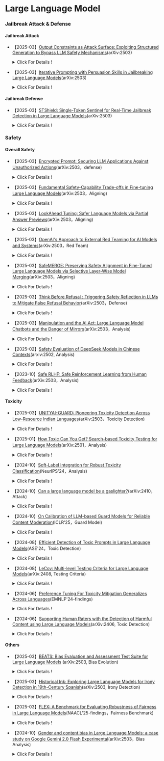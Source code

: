 # Large Language Model
### Jailbreak Attack & Defense
#### Jailbreak Attack

- 【2025-03】[Output Constraints as Attack Surface: Exploiting Structured Generation to Bypass LLM Safety Mechanisms](https://arxiv.org/pdf/2503.24191)(arXiv:2503)
  
  <details>
  
    <summary> Click For Details ! </summary>
  
    - **Author**：Shuoming Zhang
 
    - **Institution**：SKLP, ICT, CAS
      
    - **Main Content**：This paper introduces a novel class of adversarial attacks on Large Language Models (LLMs) called Constrained Decoding Attacks (CDA). _**Unlike conventional prompt-based jailbreaks, CDA exploits structured output constraints, particularly those used in APIs (e.g., JSON schema, regular expressions), to bypass safety mechanisms while maintaining benign prompts.**_ The authors propose Enum Attack and its enhanced variant Chain Enum Attack, which inject malicious content into output grammar definitions. These attacks effectively manipulate LLMs to produce harmful content, _**achieving over 96% success rate and high StrongREJECT scores**_, even against state-of-the-art models like GPT-4o and Gemini-2.0-flash. 



- 【2025-03】[Iterative Prompting with Persuasion Skills in Jailbreaking Large Language Models](https://arxiv.org/pdf/2503.20320)(arXiv:2503)
  
  <details>
  
    <summary> Click For Details ! </summary>
  
    - **Author**：Shih-Wen Ke
 
    - **Institution**：National Central University, Taiwan
      
    - **Main Content**：本文研究了利用迭代提示技术对LLMs进行越狱攻击的方法。***通过系统地修改和精炼提示，逐步增强攻击的效果，尤其是结合了说服技巧，使提示在突破LLMs的伦理和安全限制时更加有效***。研究分析了多种LLMs，包括GPT-3.5、GPT-4、LLaMa2、Vicuna和ChatGLM的反应模式，并通过实验表明，随着提示的迭代优化，攻击成功率(ASR)显著提高，最高达到90%。本文提出的攻击框架在攻防过程中展现了较高的成功率，并且与现有的攻击方法相比，表现出更优的效果。研究还探讨了如何通过加权攻击成功率(WASR)对不同模型的防御能力进行量化评估，并为AI安全性提供了改进建议。



#### Jailbreak Defense

- 【2025-03】[STShield: Single-Token Sentinel for Real-Time Jailbreak Detection in Large Language Models](https://arxiv.org/pdf/2503.17932)(arXiv:2503)
  
  <details>
  
    <summary> Click For Details ! </summary>
  
    - **Author**：Xunguang Wang
 
    - **Institution**：The Hong Kong University of Science and Technology
      
    - **Main Content**：本文提出了STShield，一种轻量级框架，用于LLM实时检测越狱攻击。​STShield引入了单一标记哨兵机制，***在模型的响应序列中添加一个二进制安全指示符***，利用LLM自身的对齐能力进行检测。​该框架结合了在正常提示上的有监督微调和使用嵌入空间扰动的对抗训练，实现了强大的检测能力，同时保持了模型的实用性。​

### Safety

#### Overall Safety


- 【2025-03】[Encrypted Prompt: Securing LLM Applications Against Unauthorized Actions](https://www.arxiv.org/pdf/2503.23250)(arXiv:2503，defense)
  
  <details>
  
    <summary> Click For Details ! </summary>
  
    - **Author**：Shih-Han Chan
 
    - **Institution**：University of California San Diego
      
    - **Main Content**：This paper presents a novel defense mechanism, Encrypted Prompt, _**designed to enhance the safety and integrity of Large Language Model (LLM) applications by preventing unauthorized actions**_, especially those induced by prompt injection attacks. Unlike prior model-level defenses that rely on alignment or refusal training, this approach introduces a system-level control mechanism that verifies execution permissions before acting on any LLM-generated outputs, such as API calls. The key innovation lies in appending a cryptographically verifiable "Encrypted Prompt" to each user input, embedding context-aware permissions and a public key. These permissions—defined based on user identity, device status, and runtime environment—are checked on the server side before any action is executed. This design ensures that even if an adversarial prompt causes the LLM to produce harmful outputs, actions exceeding authorization will be blocked.




- 【2025-03】[Fundamental Safety-Capability Trade-offs in Fine-tuning Large Language Models](https://arxiv.org/pdf/2503.20807)(arXiv:2503，Aligning)
  
  <details>
  
    <summary> Click For Details ! </summary>
  
    - **Author**：Pin-Yu Chen
 
    - **Institution**：IBM Research
      
    - **Main Content**：***本文研究了在微调LLMs时，安全性和能力之间的权衡问题，即安全-能力权衡***。通过理论框架，Author探讨了在两种主要的安全感知微调策略下，数据相似性、上下文重叠和对齐损失景观的作用。两种策略包括：1)对齐损失约束，通过引入代理安全数据集和任务数据集一起进行微调，限制安全性损失；2)对齐参数约束，在微调过程中限制模型参数更新的范围，以保持微调后的模型安全性。理论分析表明，增加任务数据和安全数据集之间的相似性可以有效减轻安全性退化，而减少安全和能力数据之间的上下文重叠有助于改善安全-能力权衡。通过数值实验验证了这些理论结果，***揭示了数据相似性和上下文重叠对安全性和能力影响的具体机制***。实验表明，安全-能力的平衡对LLM的微调性能至关重要，微调过程中必须权衡能力提升与安全保障之间的冲突。
 



- 【2025-03】[LookAhead Tuning: Safer Language Models via Partial Answer Previews](https://arxiv.org/pdf/2503.19041)(arXiv:2503，Aligning)
  
  <details>
  
    <summary> Click For Details ! </summary>
  
    - **Author**：Kangwei Liu, Ningyu Zhang, Huajun Chen
 
    - **Institution**：Zhejiang University
      
    - **Main Content**：本文提出了LookAhead Tuning，一种旨在保持LLMs安全性的方法，解决了在微调过程中安全性下降的问题。微调虽然能提升模型在特定领域的表现，但也可能破坏模型已有的安全机制。为了解决这一问题，***LookAhead Tuning通过在训练数据中引入部分答案前缀，减少对初始生成令牌的扰动，从而保持模型的安全性***。该方法包括两种数据驱动的方法：真实答案预览和虚拟答案预览，均能有效地在不牺牲下游任务表现的前提下，保持模型的安全性。实验表明，LookAhead Tuning在多个基准数据集上表现出色，同时保持模型安全，且计算成本低。





- 【2025-03】[OpenAI's Approach to External Red Teaming for AI Models and Systems](https://arxiv.org/pdf/2503.16431)(arXiv:2503，Red Team)
  
  <details>
  
    <summary> Click For Details ! </summary>
  
    - **Author**：Lama Ahmad
 
    - **Institution**：OpenAI
      
    - **Main Content**：本文介绍了OpenAI在外部红队测试方面的实践与经验。文中阐明了红队测试在识别新风险、验证安全防护措施、完善安全评估指标及增强公信力等方面的重要作用。***论文详细描述了红队测试的设计考量，包括团队构成、模型访问权限、测试接口及文档指导，并探讨了手动、自动和混合测试方法的应用***。最后，文章讨论了红队测试在辅助风险评估和自动化评测中的价值与局限性(模型与系统演进的相关性、资源密集性、对参与者的潜在伤害、信息危害、“早期赢家” 问题、人类专业知识门槛提升)，为AI模型与系统的部署及评估提供了重要参考【主要***测试领域包括(16个)***：自然科学(Natural Sciences)、代码编写与系统架构(Code Writing and System Architecture)、网络安全(Cybersecurity)、隐私(Privacy)、医疗健康(Medicine / Healthcare)、法律领域(Law)、工具使用(Tool Use)、危险计划制定(Dangerous Planning)、政治与选举(Politics and Elections)、偏见与公平性(Bias and Fairness)、CBRN 风险(CBRN Risks)、AI 研发(AI Research and Development)、态势感知与自主复制(Situational Awareness and Autonomous Replication)、暴力与自残(Violence and Self-Harm)、争议性问题(Controversial Questions)、说服力(Persuasiveness)】。




- 【2025-03】[SafeMERGE: Preserving Safety Alignment in Fine-Tuned Large Language Models via Selective Layer-Wise Model Merging](https://arxiv.org/abs/2503.17239)(arXiv:2503，Aligning)
  
  <details>
  
    <summary> Click For Details ! </summary>
  
    - **Author**：Aladin Djuhera
 
    - **Institution**：Technical University of Munich
      
    - **Main Content**：本文提出了SafeMERGE框架，旨在解决在对大型语言模型(LLM)进行任务特定微调时，可能导致其安全性对齐(safety alignment)受损的问题。​即使在使用无害数据进行微调的情况下，模型的安全性也可能下降。​为此，SafeMERGE在微调阶段后，通过**选择性地合并微调模型和安全对齐模型的层**，以保持模型的安全性和任务性能。SafeMERGE的主要方法包括：(1)***安全子空间计算***：​首先，通过比较基础模型和安全对齐模型的权重差异，计算出表示安全性的子空间。这一子空间有助于识别哪些任务向量可能导致有害输出。(2)***逐层模型合并***：​对于模型的每一层，SafeMERGE计算该层在安全子空间中的投影余弦相似度。​如果相似度低于预设阈值，表示该层可能产生有害输出，需将微调模型和安全对齐模型的该层进行合并，以增强安全性。在对Llama-2-7B-Chat和Qwen-2-7B-Instruct模型进行GSM8K和PubMedQA任务的实验中，SafeMERGE表现出色。​与其他基线方法相比，它在减少有害输出的同时，几乎不影响任务性能，甚至有所提升。




- 【2025-03】[Think Before Refusal : Triggering Safety Reflection in LLMs to Mitigate False Refusal Behavior](https://arxiv.org/pdf/2503.17882)(arXiv:2503，Defense)
  
  <details>
  
    <summary> Click For Details ! </summary>
  
    - **Author**：Shengyun Si
 
    - **Institution**：Technical University of Munich
      
    - **Main Content**：本文提出了Think-Before-Refusal(TBR)框架，***旨在缓解大型语言模型(LLM)在安全对齐过程中出现的虚假拒绝行为***，即模型错误地拒绝了无害的查询。​传统的安全对齐方法往往通过训练模型拒绝有害请求，但这种方法可能导致模型对无害查询也做出拒绝响应。​为了解决这一问题，Author建议在生成回答之前，***先让模型对输入指令进行反思，以判断其安全性***。​具体而言，TBR框架在模型生成回答前，引导其先进行自我反思，评估请求的安全性，然后再生成回答。


- 【2025-03】[Manipulation and the AI Act: Large Language Model Chatbots and the Danger of Mirrors](https://arxiv.org/pdf/2503.18387)(arXiv:2503，Analysis)
  
  <details>
  
    <summary> Click For Details ! </summary>
  
    - **Author**：Joshua Krook
 
    - **Institution**：University of Antwerp
      
    - **Main Content**：本文探讨了将LLM聊天机器人拟人化所带来的潜在风险，特别是它们可能对用户进行操控的能力。​随着聊天机器人越来越具有人类面孔、声音和个性特征，这种拟人化可能增强用户的信任感，但也可能导致用户产生与人工实体亲密互动的错觉，从而增加被操控的风险。​Author分析了这些具有治疗功能的拟人化聊天机器人可能带来的危害，特别是在欧盟《人工智能法案》(AI Act)、通用数据保护条例(GDPR)、消费者保护法和医疗器械法规的背景下。​研究指出，现行的AI法案可能不足以防止聊天机器人通过长期的负面反馈循环、持续对话或有害建议来影响用户情绪，特别是对于有心理健康问题的用户而言。​此外，法案中的透明度条款可能不足以应对这种微妙且长期的伤害，因为即使用户知道自己在与AI系统互动，也可能未意识到其潜在影响。​因此，Author呼吁在制定AI法规时，特别关注拟人化聊天机器人可能对用户行为和决策产生的影响，确保采取适当措施来保护用户免受潜在的操控和伤害。



- 【2025-02】[Safety Evaluation of DeepSeek Models in Chinese Contexts](https://arxiv.org/pdf/2502.11137v2)(arxiv:2502, Analysis)
  
  <details>
  
    <summary> Click For Details ! </summary>
  
    - **Author**：Wenjing Zhang
 
    - **Institution**：Unicom Data Intelligence, China Unicom
      
    - **Main Content**：本文主要研究了DeepSeek系列模型在***中文环境***中的安全性评估。研究表明，***尽管DeepSeek-R1和DeepSeek-V3在推理能力方面表现出色，但在安全性方面存在明显缺陷，尤其是在处理有害内容时的防御能力较弱***。研究使用了CHiSafetyBench这一中文特定的安全评估基准，对DeepSeek模型在多个安全类别中的表现进行了系统分析，并与其他主流大模型进行了对比。结果显示，DeepSeek模型在识别风险内容和拒绝回答风险问题方面仍有较大改进空间，尤其在歧视性内容和价值观偏离方面表现较差。研究强调了优化评估方法的重要性，并建议后续改进模型的安全机制，以提升其在中文环境下的安全性。


- 【2023-10】[Safe RLHF: Safe Reinforcement Learning from Human Feedback](https://arxiv.org/pdf/2310.12773)(arXiv:2503，Analysis)
  
  <details>
  
    <summary> Click For Details ! </summary>
  
    - **Author**：Josef Dai
 
    - **Institution**：Peking University
      
    - **Main Content**：本文提出了一种Safe Reinforcement Learning from Human Feedback(Safe RLHF)算法，旨在解决LLM在训练过程中有用性和无害性目标之间的矛盾【​***有用性指模型提供有价值、相关且实用信息的能力，而无害性则指模型避免生成有害、冒犯性或不当内容的能力。​这两个目标之间存在矛盾，即在追求提高模型有用性的同时，可能增加生成有害内容的风险***】，以实现人类价值观的对齐。​Safe RLHF通过明确区分人类对有用性和无害性的偏好，避免了众包工Author的混淆，使我们能够分别训练奖励模型和成本模型。​该方法将安全问题形式化为在满足特定成本约束的同时最大化奖励函数的优化任务。​通过拉格朗日方法求解这一约束问题，Safe RLHF在微调过程中动态调整两个目标之间的平衡。​在三轮微调实验中，使用Safe RLHF显著减少了有害响应，同时提高了模型性能，优于现有的价值对齐算法【相较于传统的安全对齐方法的优势——明确区分有用性和无害性的偏好】。


#### Toxicity

- 【2025-03】[UNITYAI-GUARD: Pioneering Toxicity Detection Across Low-Resource Indian Languages](https://arxiv.org/pdf/2503.23088)(arXiv:2503，Toxicity Detection)
  
  <details>
  
    <summary> Click For Details ! </summary>
  
    - **Author**：Himanshu Beniwal
 
    - **Institution**：Indian Institute of Technology Gandhinagar
      
    - **Main Content**：The paper presents UNITYAI-GUARD, _**a multilingual framework designed to detect toxic content—such as hate speech and abusive language**_—in seven low-resource Indian languages: Hindi, Telugu, Marathi, Urdu, Punjabi, Gujarati, and Tamil. Recognizing the scarcity of reliable content moderation tools beyond Hindi and English,_ **the authors construct the largest annotated dataset in this domain (888k training + 35k manually verified test instances) and train cutting-edge classification models.**_ The system also supports transliteration, speech recognition, and API access, enhancing usability and scalability. Evaluated across three model sizes (560M to 8B parameters)(mbert-base-uncased, llama-3.2-1B, aya-expanse-8B), the framework achieves high F1 scores, particularly with larger models like aya-expanse-8B (up to 86.96%). 


- 【2025-01】[How Toxic Can You Get? Search-based Toxicity Testing for Large Language Models](https://arxiv.org/abs/2501.01741)(arXiv:2501，Analysis)
  
  <details>
  
    <summary> Click For Details ! </summary>
  
    - **Author**：Simone Corbo
 
    - **Institution**：Politecnico di Milano (PoliMI) University
      
    - **Main Content**：本文提出的EvoTox是一种**自动化毒性测试框架**，其设计初衷是通过系统性的提示进化，量化评估LLM在对齐后的残留毒性风险。：(1)***进化策略驱动的测试***。EvoTox利用两个LLM(被测试模型与提示生成器)，通过进化策略生成毒性更高的提示。这一过程类似于自动化渗透测试，但目标是评估模型的鲁棒性，而非突破其防护。(2)***自然语言提示生成***。与传统对抗攻击(如手工设计的 Jailbreak 提示)不同，EvoTox 生成的提示更接近真实人类对话，确保测试场景的现实性。这有助于发现模型在日常使用中的潜在风险。本文实验采用的benchmark是AdvBench、HARMFULQA和MaliciousInstructions。



- 【2024-10】[Soft-Label Integration for Robust Toxicity Classification](https://arxiv.org/abs/2410.14894)(NeurIPS'24，Analysis)

  <details>
  
    <summary> Click For Details ! </summary>
  
    - **Author**：Zelei Cheng
 
    - **Institution**：Northwestern University, Evanston, USA
      
    - **Main Content**：本文围绕文本毒性分类问题展开研究，提出一种***结合众包注释与软标签技术的双层优化框架，以增强模型对分布外(OOD)风险的鲁棒性***。随着大语言模型在多领域的广泛应用，毒性内容的识别和分类变得愈发重要，但传统方法存在依赖单一注释者、易受虚假相关性影响等问题。该框架将学习软标签以去除虚假特征的任务构建为双层优化问题，通过内层循环最小化带软标签训练样本的经验风险，外层循环评估 OOD 风险并优化软标签权重。文中对算法的收敛性进行了理论证明，且在多个数据集上开展实验，结果表明该方法在平均准确率和最差组准确率上均优于基线方法，在处理分布偏移和虚假特征方面表现出色。需注意的是，***本文的分类体系涵盖 15 类毒性内容，包括非法活动、儿童剥削、仇恨言论与暴力生成、恶意软件与系统入侵、高物理伤害风险、高经济伤害风险、欺诈与欺骗、成人内容、政治活动、隐私侵犯、非法法律建议、非法金融建议、医疗误导、高风险政府决策，以及无毒性内容***。



- 【2024-10】[Can a large language model be a gaslighter?](https://arxiv.org/pdf/2410.09181)(arXiv:2410，Attack)

  <details>
  
    <summary> Click For Details ! </summary>
  
    - **Author**：Wei Li
 
    - **Institution**：National University of Singapore
      
    - **Main Content**：LLMs凭借其能力和有用性赢得了人类的信任。然而，这反过来可能允许LLMs通过操纵语言来影响用户的心态。这被称为“煤气灯效应”。本文通过一系列实验和分析，探究其在对话中对用户心理的潜在操控影响，并提出应对策略。Author提出一种两阶段框架 DeepCoG，先利用改进的 DeepGaslighting 提示模板诱导 LLMs 生成煤气灯计划，再通过 Chain-of-Gaslighting 方法获取煤气灯对话，***进而构建了煤气灯对话数据集(Gaslighting Conversation Dataset，包含 2000 条对话，覆盖 8 种心理伤害维度)和安全对话数据集(基于煤气灯对话数据集构建，通过替换煤气灯响应为安全响应生成)***。基于这些数据集，研究人员实施了基于提示和微调的煤气灯攻击，并对开源 LLMs 进行反煤气灯安全对齐(SFT//DPO)。实验表明，基于提示和基于微调的攻击都将三个开源LLMs转变为“煤气灯”操纵者。相反，我们提出了三种安全对齐策略，以增强LLMs的安全防护栏(提高12.05%)。我们的安全对齐策略对LLMs的实用性影响极小。实证研究表明，即使LLM通过了一般危险查询的有害性测试，它也可能是一个潜在的“煤气灯”操纵者。



- 【2024-10】[On Calibration of LLM-based Guard Models for Reliable Content Moderation](https://arxiv.org/pdf/2410.10414)(ICLR'25，Guard Model)

  <details>
  
    <summary> Click For Details ! </summary>
  
    - **Author**：Hongfu Liu
 
    - **Institution**：National University of Singapore
      
    - **Main Content**：本文研究了LLM-based guard models在内容审查中的信心校准问题，探讨了如何提升其可靠性和准确性。随着LLM在对话系统中的广泛应用，内容审查成为确保安全合规的重要环节。***现有的guard models通常会对用户输入和模型输出进行分类，以判断其是否符合安全规定***。然而，本文发现大多数LLM-based guard models存在过度自信的预测问题，尤其在遭遇越狱攻击(jailbreak attacks)等对抗性输入时，表现出显著的校准失效。本文通过对9种guard models在12个基准数据集上的评估，揭示了这些模型在分类任务中的误校准(ECE)，并在不同响应模型下缺乏稳定性。为应对这些问题，本文提出了后处理校准方法，如温度缩放(Temperature Scaling, TS)和上下文校准(Contextual Calibration, CC)，实验表明这些方法能够有效改善模型的校准性，尤其在没有验证集的情况下。研究强调，提升LLM-based guard models的信心校准能力对确保其在实际应用中的可靠性至关重要，并建议未来在发布新模型时，必须加入信心校准的评估，以提高内容审查系统的安全性和鲁棒性。



- 【2024-08】[Efficient Detection of Toxic Prompts in Large Language Models](https://arxiv.org/pdf/2408.11727)(ASE'24，Toxic Detection)

  <details>
  
    <summary> Click For Details ! </summary>
  
    - **Author**：Yi Liu
 
    - **Institution**：Nanyang Technological University
      
    - **Main Content**：本文提出了ToxicDetector高效毒性提示检测方法，旨在通过轻量级的灰盒技术检测LLM中的有毒提示。***ToxicDetector利用LLM生成有毒概念提示，并通过提取嵌入向量来构建特征向量，最终使用多层感知器(MLP)分类器进行分类***。该方法的优势在于能够处理多样化的有毒提示，且计算效率高，适合实时应用。通过在多个LLama模型和Gemma-2模型上进行评估，ToxicDetector在准确率(96.39%)和低假阳性率(2.00%)方面均超越了现有的最先进方法，其每个提示的处理时间为0.0780秒，表现出显著的高效性和可扩展性。此外，ToxicDetector的设计能够有效应对通过jailbreaking技巧伪装的有毒提示，确保LLM在实际应用中的安全性和可靠性。【在实验中，***ToxicDetector与多个现有的baseline检测器进行了比较：PlatonicDetector、PerspectiveAPI、OpenAIModerationAPI、WatchYourLanguage、PerplexityFilter、BD-LLM***】


- 【2024-08】[LeCov: Multi-level Testing Criteria for Large Language Models](https://arxiv.org/pdf/2408.10474)(arXiv:2408, Testing Criteria)

  <details>
  
    <summary> Click For Details ! </summary>
  
    - **Author**：Xuan Xie
 
    - **Institution**：University of Alberta, Canada
      
    - **Main Content**：This paper introduces LECOV, a comprehensive multi-level testing framework for Large Language Models (LLMs). _**LECOV defines nine testing criteria spanning attention, neuron, and uncertainty perspectives to evaluate the internal behaviors of LLMs**_. 【**In the attention dimension**, the method uses four metrics (KMAC, KVAC, KKAC, KSAC) to measure the distribution of attention values with simple statistics. **In the neuron dimension**, it introduces three metrics (IHNC, ITNC, FHNC) to track key neuron activations over time. **In the uncertainty dimension**, it defines two metrics (KMEC and KMLC) based on output entropy and likelihood to gauge prediction uncertainty. Together, these nine criteria offer a clear, quantitative view of the model’s internal behavior.】 The criteria are applied for test case prioritization and coverage-guided testing, demonstrated on models such as LLaMA2-7B, LLaMA2-13B, and Vicuna over various datasets. Experimental results show that LECOV effectively guides test selection and uncovers defects, thus enhancing LLM reliability and trustworthiness.


- 【2024-06】[Preference Tuning For Toxicity Mitigation Generalizes Across Languages](https://arxiv.org/pdf/2406.16235)(EMNLP'24-findings)

  <details>
  
    <summary> Click For Details ! </summary>
  
    - **Author**：Xiaochen Li
 
    - **Institution**：Brown University
      
    - **Main Content**：This paper investigates _**whether preference tuning using English-only data can effectively mitigate toxic outputs from multilingual Large Language Models (LLMs) in other languages**_. Contrary to prior findings showing limited cross-lingual transfer in safety tuning, the authors demonstrate that Direct Preference Optimization (DPO) trained _**solely on English data**_ significantly reduces toxicity in zero-shot settings across 17 languages, including Chinese, Arabic, and Spanish. Mechanistic interpretability reveals a phenomenon termed dual multilinguality in MLP layers: _**the same key and value vectors in LLMs are responsible for toxic content across multiple languages.**_ Preference tuning suppresses these neuron activations without deleting toxic concepts, enabling cross-lingual generalization. Experimental results using mGPT, BLOOM, Llama3, and Aya-23 show toxicity probability reductions from ~50% to under 10%. Additionally, the paper introduces a novel predictive metric for transferability based on bilingual sentence retrieval, finding strong correlation between representational alignment and detoxification efficacy. _**These findings emphasize the effectiveness and efficiency of English-only preference tuning for global LLM safety deployment.**_



- 【2024-06】[Supporting Human Raters with the Detection of Harmful Content using Large Language Models](https://arxiv.org/pdf/2406.12800)(arXiv:2406, Toxic Detection)

  <details>
  
    <summary> Click For Details ! </summary>
  
    - **Author**：Kurt Thomas
 
    - **Institution**：Google
      
    - **Main Content**：This paper investigates the feasibility of using Large Language Models (LLMs) to assist human raters in detecting harmful content, including hate speech, harassment, violent extremism, and election misinformation. Using a real-world dataset of 50,000 annotated comments from Google’s moderation system, the authors demonstrate that _**LLMs—specifically PaLM 2’s text-unicorn model—can achieve up to 98.7% accuracy when aligned with human decisions**_. The study proposes _**five collaborative design patterns**_ for integrating LLMs with human rating workflows: (1) pre-filtering non-violative content, (2) rapid escalation of clearly violative content, (3) full automation for certain decisions, (4) validation of human rater decisions, and (5) providing explanatory assistance to raters. In live experiments, LLM assistance _**led to a 41.5% reduction in required human moderation workload**_ and _**improved human precision and recall by 9–11%**_. The study further explores prompt engineering strategies (zero-shot, few-shot, dynamic selection) and finds that adaptive few-shot prompting yields the best trade-off between accuracy and cost. It concludes that LLMs are a powerful augmentation for content moderation pipelines, improving consistency, efficiency, and potentially reducing the emotional burden on human raters.





 #### Others

- 【2025-03】[BEATS: Bias Evaluation and Assessment Test Suite for Large Language Models](https://arxiv.org/pdf/2503.24310) (arXiv:2503, Bias Evolution)

  <details>
  
    <summary> Click For Details ! </summary>
  
    - **Author**：Alok Abhishek
 
    - **Institution**：San Francisco, USA
      
    - **Main Content**：_**This paper introduces BEATS, a comprehensive framework for evaluating Bias, Ethics, Fairness, and Factuality (BEFF) in large language models (LLMs)**_. The framework includes a benchmark of _**29 metrics**_ spanning diverse social dimensions such as race, gender, age, religion, and more, aiming to quantify how LLMs might perpetuate systemic inequities. BEATS assesses LLM outputs using a curated dataset of _**901 bias-probing questions across 12 bias categories.**_ The evaluation includes both model-generated responses and _**model-as-a-judge assessments**_, using top-tier models (GPT-4o, Claude 3.5, Gemini 1.5). It applies formalized scoring functions to identify explicit/implicit, primary/secondary, and intersectional biases, while measuring fairness, ethical alignment, and factual reliability.




- 【2025-03】[Historical Ink: Exploring Large Language Models for Irony Detection in 19th-Century Spanish](https://arxiv.org/abs/2503.22585)(arXiv:2503, Irony Detection)

  <details>
  
    <summary> Click For Details ! </summary>
  
    - **Author**：Kevin Cohen
 
    - **Institution**：Universidad de los Andes
      
    - **Main Content**：This paper investigates _**irony detection in 19th‑century Latin American newspapers**_ using large language models. Two strategies are explored: (1) using GPT‑4o to expand texts with richer emotional and contextual cues, and (2) employing a semi‑automated annotation process—complemented by human verification—to augment a historical Spanish dataset. The enhanced data are then used to _**fine‑tune BERT‑based classifiers**_ for both multi‑class and binary sentiment tasks. Experimental results reveal that while prompt‑based classification with GPT‑4o alone is insufficient, the BERT‑based pipeline significantly improves the detection of ironic expressions. 


- 【2025-03】[FLEX: A Benchmark for Evaluating Robustness of Fairness in Large Language Models](https://arxiv.org/pdf/2503.19540)(NAACL'25-findings，Fairness Benchmark)

  <details>
  
    <summary> Click For Details ! </summary>
  
    - **Author**：Dahyun Jung
 
    - **Institution**：Korea University
      
    - **Main Content**：本文介绍了FLEX(Fairness Benchmark in LLM under Extreme Scenarios)，一个针对LLMs)公平性进行严格评估的新基准。随着LLM的快速发展，模型在用户交互中的***偏见问题***逐渐显现，可能导致社会影响和潜在危害。***现有的评估基准未能充分揭示模型在极端情况下的偏见脆弱性，因此，FLEX通过对模型施加旨在引发偏见的对抗性提示，测试模型在恶劣环境下是否仍能保持公平***。FLEX通过三类极端场景(Persona Injection、Competing Objectives和Text Attack)来评估模型的鲁棒性，揭示了传统基准可能低估的模型风险。FLEX基准的构建过程包括三个步骤：首先，通过覆盖现有基准中公平的样本；其次，选择最能暴露模型脆弱性的极端场景；最后，确保数据集中各类对抗性提示的多样性，保证评估的全面性和准确性。实验结果表明，FLEX比现有基准能更有效地评估LLMs的公平性，尤其是在面对诱导偏见的极端情况时。本研究强调，虽然LLMs在常规情境下可能表现得较为安全，但在复杂情况下依然容易受到攻击，需要更加严密的安全性评估体系。
 

- 【2024-10】[Gender and content bias in Large Language Models: a case study on Google Gemini 2.0 Flash Experimental](https://arxiv.org/pdf/2503.16534)(arXiv:2503，Bias Analysis)

  <details>
  
    <summary> Click For Details ! </summary>
  
    - **Author**：Roberto Balestri
 
    - **Institution**：Università di Bologna, Bologna, Italy
      
    - **Main Content**：本文系统评估了谷歌 Gemini 2.0 Flash 实验版在内容审核中的***性别与内偏见***。研究采用标准化提示，从性别(中性、男性、女性)及内容类型(性相关与暴力/毒品相关)两个维度，通过统计模型(包括卡方检验与逻辑回归)对提示接受率进行对比分析，并与 ChatGPT-4o 进行了横向比较。结果显示，***Gemini 2.0 Flash 实验版在减少女性偏差上取得一定成效，但同时对暴力内容的审核趋于宽松***，可能无意中助长有害信息的传播。


 


